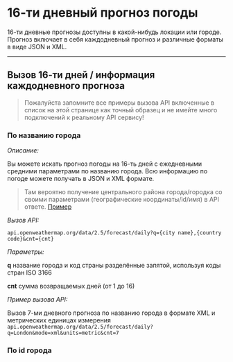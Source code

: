 # 16-ти дневный прогноз погоды

16-ти дневные прогнозы доступны в какой-нибудь локации или городе. Прогноз включает в себя каждодневный прогноз и различные форматы в виде JSON и XML.

***

## Вызов 16-ти дней / информация каждодневного прогноза

> Пожалуйста запомните все примеры вызова API включенные в список на этой странице как точный образец и не имейте много подключений к реальному API сервису!

### По названию города

*Описание:*

Вы можете искать прогноз погоды на 16-ть дней с ежедневными средними параметрами по названию города. Всю информацию по погоде можете получать в JSON и XML формате.

> Там вероятно получение центрального района города/городка со своими параметрами (географические координаты/id/имя) в API ответе. [Пример](http://samples.openweathermap.org/data/2.5/forecast/daily?q=M%C3%BCnchen,DE&appid=b6907d289e10d714a6e88b30761fae22 "Пример")

*Вызов API:*

`api.openweathermap.org/data/2.5/forecast/daily?q={city name},{country code}&cnt={cnt}`

*Параметры:*

**q** название города и код страны разделённые запятой, используя коды стран ISO 3166

**cnt** сумма возвращаемых дней (от 1 до 16)

*Пример вызова API:*

Вызов 7-ми дневного прогноза по названию города в формате XML и метрических единицах измерения `api.openweathermap.org/data/2.5/forecast/daily?q=London&mode=xml&units=metric&cnt=7`

### По id города

